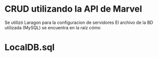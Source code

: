 # CRUD utilizando la API de Marvel

Se utilizó Laragon para la configuracion de servidores 
El archivo de la BD utilizada (MySQL) se encuentra en la raíz cómo 
# LocalDB.sql